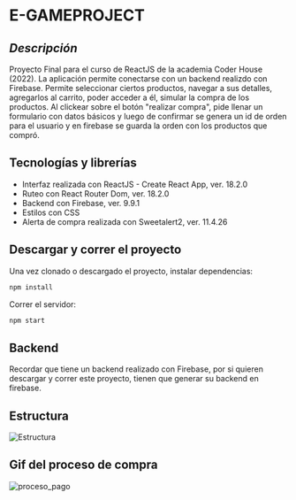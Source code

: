 # E-GAMEPROJECT
## _Descripción_

Proyecto Final para el curso de ReactJS de la academia Coder House (2022). La aplicación permite conectarse con un backend realizdo con Firebase. Permite seleccionar ciertos productos, navegar a sus detalles, agregarlos al carrito, poder acceder a él, simular la compra de los productos. Al clickear sobre el botón "realizar compra", pide llenar un formulario con datos básicos y luego de confirmar se genera un id de orden para el usuario y en firebase se guarda la orden con los productos que compró.

## Tecnologías y librerías

- Interfaz realizada con ReactJS - Create React App, ver. 18.2.0
- Ruteo con React Router Dom, ver. 18.2.0
- Backend con Firebase, ver. 9.9.1
- Estilos con CSS
- Alerta de compra realizada con Sweetalert2, ver. 11.4.26

## Descargar y correr el proyecto

Una vez clonado o descargado el proyecto, instalar dependencias:

```sh
npm install
```

Correr el servidor:

```sh
npm start
```

## Backend

Recordar que tiene un backend realizado con Firebase, por si quieren descargar y correr este proyecto, tienen que generar su backend en firebase.

## Estructura
![Estructura](https://user-images.githubusercontent.com/101741776/186434065-c1f74936-3112-422c-b379-76a4cd5e85a4.png)


## Gif del proceso de compra

![proceso_pago](https://user-images.githubusercontent.com/101741776/188215162-df0d64df-7c2f-41c4-b2e0-f4ceef4d2a10.gif)
